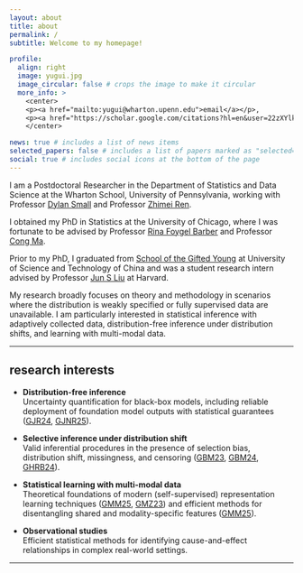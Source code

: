 ```yaml
---
layout: about
title: about
permalink: /
subtitle: Welcome to my homepage!

profile:
  align: right
  image: yugui.jpg
  image_circular: false # crops the image to make it circular
  more_info: >
    <center>
    <p><a href="mailto:yugui@wharton.upenn.edu">email</a></p>, 
    <p><a href="https://scholar.google.com/citations?hl=en&user=22zXYlkAAAAJ&view_op=list_works&sortby=pubdate">google scholar</a></p>
    </center>

news: true # includes a list of news items
selected_papers: false # includes a list of papers marked as "selected={true}"
social: true # includes social icons at the bottom of the page
---
```


I am a Postdoctoral Researcher in the Department of Statistics and Data Science at the Wharton School, University of Pennsylvania, working with Professor [Dylan Small](https://statistics.wharton.upenn.edu/profile/dsmall/) and Professor [Zhimei Ren](https://zhimeir.github.io/).

I obtained my PhD in Statistics at the University of Chicago, where I was fortunate to be advised by Professor [Rina Foygel Barber](https://rinafb.github.io/) and Professor [Cong Ma](https://congma1028.github.io/).


Prior to my PhD, I graduated from [School of the Gifted Young](https://en.scgy.ustc.edu.cn/main.htm) at University of Science and Technology of China and was a student research intern advised by Professor [Jun S Liu](https://sites.harvard.edu/junliu/) at Harvard.

My research broadly focuses on theory and methodology in scenarios where the distribution is weakly specified or fully supervised data are unavailable.
I am particularly interested in statistical inference with adaptively collected data, distribution-free inference under distribution shifts, and learning with multi-modal data.


---

## research interests

- **Distribution-free inference**  
  Uncertainty quantification for black-box models, including reliable deployment of foundation model outputs with statistical guarantees ([GJR24](https://arxiv.org/abs/2405.10301), [GJNR25](https://arxiv.org/abs/2507.15825)).  

- **Selective inference under distribution shift**  
  Valid inferential procedures in the presence of selection bias, distribution shift, missingness, and censoring ([GBM23](https://arxiv.org/abs/2305.10637), [GBM24](https://arxiv.org/abs/2407.06867), [GHRB24](https://arxiv.org/abs/2211.01227)).  

- **Statistical learning with multi-modal data**  
  Theoretical foundations of modern (self-supervised) representation learning techniques ([GMM25](https://arxiv.org/abs/2505.12473), [GMZ23](https://arxiv.org/abs/2306.03335)) and efficient methods for disentangling shared and modality-specific features ([GMM25](https://www.arxiv.org/abs/2509.21584)).  

- **Observational studies**  
  Efficient statistical methods for identifying cause-and-effect relationships in complex real-world settings.   

---



